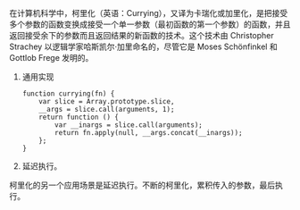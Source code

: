 在计算机科学中，柯里化（英语：Currying），又译为卡瑞化或加里化，是把接受多个参数的函数变换成接受一个单一参数（最初函数的第一个参数）的函数，并且返回接受余下的参数而且返回结果的新函数的技术。这个技术由 Christopher Strachey 以逻辑学家哈斯凯尔·加里命名的，尽管它是 Moses Schönfinkel 和 Gottlob Frege 发明的。


1. 通用实现
    
    ```
    function currying(fn) {
        var slice = Array.prototype.slice,
        __args = slice.call(arguments, 1);
        return function () {
            var __inargs = slice.call(arguments);
            return fn.apply(null, __args.concat(__inargs));
        };
    }
    ```
    
1. 延迟执行。

 柯里化的另一个应用场景是延迟执行。不断的柯里化，累积传入的参数，最后执行。